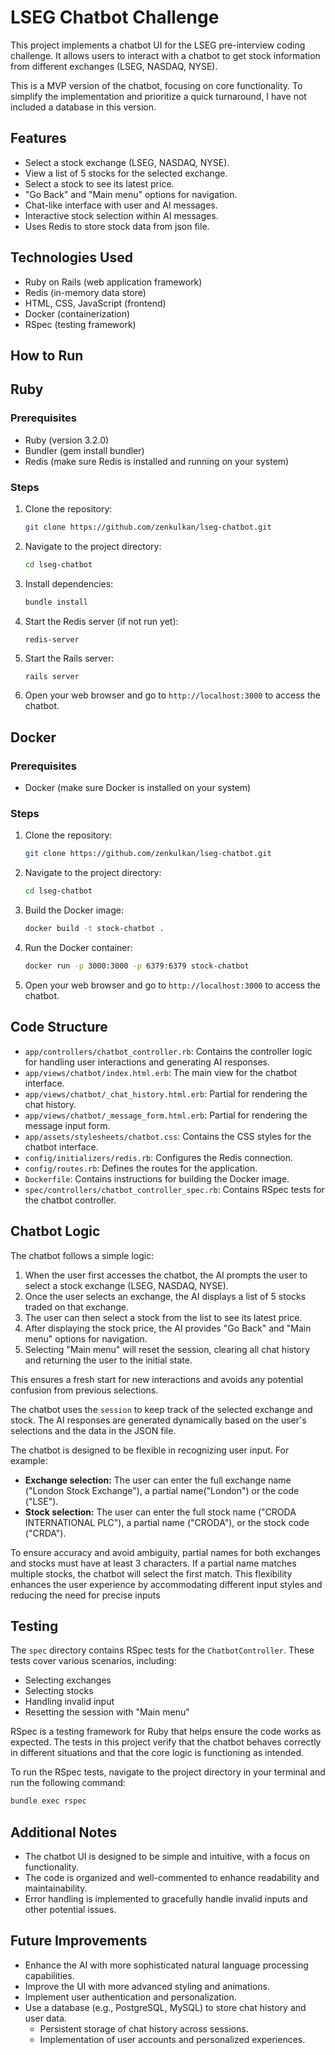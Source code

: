 # LSEG Chatbot Challenge

This project implements a chatbot UI for the LSEG pre-interview coding challenge. It allows users to interact with a chatbot to get stock information from different exchanges (LSEG, NASDAQ, NYSE).

This is a MVP version of the chatbot, focusing on core functionality. To simplify the implementation and prioritize a quick turnaround, I have not included a database in this version.

## Features

*   Select a stock exchange (LSEG, NASDAQ, NYSE).
*   View a list of 5 stocks for the selected exchange.
*   Select a stock to see its latest price.
*   "Go Back" and "Main menu" options for navigation.
*   Chat-like interface with user and AI messages.
*   Interactive stock selection within AI messages.
*   Uses Redis to store stock data from json file.

## Technologies Used

*   Ruby on Rails (web application framework)
*   Redis (in-memory data store)
*   HTML, CSS, JavaScript (frontend)
*   Docker (containerization)
*   RSpec (testing framework)

## How to Run
## Ruby
### Prerequisites

*   Ruby (version 3.2.0)
*   Bundler (gem install bundler)
*   Redis (make sure Redis is installed and running on your system)

### Steps

1.  Clone the repository:

    ```bash
    git clone https://github.com/zenkulkan/lseg-chatbot.git
    ```

2.  Navigate to the project directory:

    ```bash
    cd lseg-chatbot
    ```

3.  Install dependencies:

    ```bash
    bundle install
    ```

4.  Start the Redis server (if not run yet):
    ```base
    redis-server
    ```

5.  Start the Rails server:

    ```bash
    rails server
    ```

6.  Open your web browser and go to `http://localhost:3000` to access the chatbot.

## Docker
### Prerequisites

*   Docker (make sure Docker is installed on your system)

### Steps

1.  Clone the repository:

    ```bash
    git clone https://github.com/zenkulkan/lseg-chatbot.git
    ```

2.  Navigate to the project directory:

    ```bash
    cd lseg-chatbot
    ```

3.  Build the Docker image:

    ```bash
    docker build -t stock-chatbot .
    ```

4.  Run the Docker container:

    ```bash
    docker run -p 3000:3000 -p 6379:6379 stock-chatbot
    ```

5.  Open your web browser and go to `http://localhost:3000` to access the chatbot.

## Code Structure

*   `app/controllers/chatbot_controller.rb`: Contains the controller logic for handling user interactions and generating AI responses.
*   `app/views/chatbot/index.html.erb`: The main view for the chatbot interface.
*   `app/views/chatbot/_chat_history.html.erb`: Partial for rendering the chat history.
*   `app/views/chatbot/_message_form.html.erb`: Partial for rendering the message input form.
*   `app/assets/stylesheets/chatbot.css`: Contains the CSS styles for the chatbot interface.
*   `config/initializers/redis.rb`: Configures the Redis connection.
*   `config/routes.rb`: Defines the routes for the application.
*   `Dockerfile`: Contains instructions for building the Docker image.
*   `spec/controllers/chatbot_controller_spec.rb`: Contains RSpec tests for the chatbot controller.

## Chatbot Logic

The chatbot follows a simple logic:

1.  When the user first accesses the chatbot, the AI prompts the user to select a stock exchange (LSEG, NASDAQ, NYSE).
2.  Once the user selects an exchange, the AI displays a list of 5 stocks traded on that exchange.
3.  The user can then select a stock from the list to see its latest price.
4.  After displaying the stock price, the AI provides "Go Back" and "Main menu" options for navigation.
5.  Selecting "Main menu" will reset the session, clearing all chat history and returning the user to the initial state.

This ensures a fresh start for new interactions and avoids any potential confusion from previous selections.

The chatbot uses the `session` to keep track of the selected exchange and stock. The AI responses are generated dynamically based on the user's selections and the data in the JSON file.

The chatbot is designed to be flexible in recognizing user input. For example:

*   **Exchange selection:** The user can enter the full exchange name ("London Stock Exchange"), a partial name("London") or the code ("LSE").
*   **Stock selection:** The user can enter the full stock name ("CRODA INTERNATIONAL PLC"), a partial name ("CRODA"), or the stock code ("CRDA").

To ensure accuracy and avoid ambiguity, partial names for both exchanges and stocks must have at least 3 characters. If a partial name matches multiple stocks, the chatbot will select the first match. This flexibility enhances the user experience by accommodating different input styles and reducing the need for precise inputs

## Testing

The `spec` directory contains RSpec tests for the `ChatbotController`. These tests cover various scenarios, including:

*   Selecting exchanges
*   Selecting stocks
*   Handling invalid input
*   Resetting the session with "Main menu"

RSpec is a testing framework for Ruby that helps ensure the code works as expected. The tests in this project verify that the chatbot behaves correctly in different situations and that the core logic is functioning as intended.

To run the RSpec tests, navigate to the project directory in your terminal and run the following command:

```bash
bundle exec rspec
```

## Additional Notes

*   The chatbot UI is designed to be simple and intuitive, with a focus on functionality.
*   The code is organized and well-commented to enhance readability and maintainability.
*   Error handling is implemented to gracefully handle invalid inputs and other potential issues.

## Future Improvements

*   Enhance the AI with more sophisticated natural language processing capabilities.
*   Improve the UI with more advanced styling and animations.
*   Implement user authentication and personalization.
*   Use a database (e.g., PostgreSQL, MySQL) to store chat history and user data.
    *   Persistent storage of chat history across sessions.
    *   Implementation of user accounts and personalized experiences.
